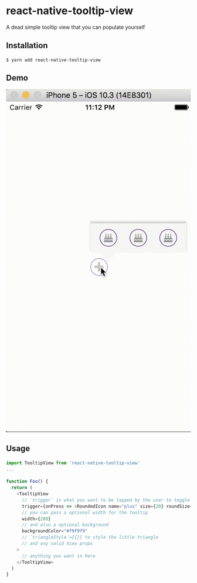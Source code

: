 # react-native-tooltip-view
A dead simple tooltip view that you can populate yourself

## Installation
```
$ yarn add react-native-tooltip-view
```

## Demo
![alt text](https://github.com/Astrocoders/react-native-tooltip-view/raw/master/view.gif "React Native ToolTipView")

## Usage

```js
import TooltipView from 'react-native-tooltip-view'
...

function Foo() {
  return (
    <TooltipView
      // `trigger` is what you want to be tapped by the user to toggle the tooltip visibility
      trigger={onPress => <RoundedIcon name="plus" size={20} roundSize={30} onPress={onPress} />}
      // you can pass a optional width for the tooltip
      width={200}
      // and also a optional background
      backgroundColor="#f9f9f9"
      // `triangleStyle`={{}} to style the little triangle
      // and any valid View props
    >
      // anything you want in here
    </TooltipView>
  )
}
```
